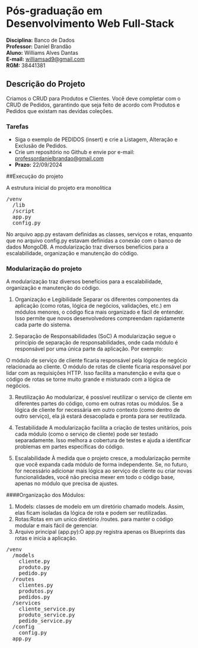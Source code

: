 # Pós-graduação em Desenvolvimento Web Full-Stack

**Disciplina:** Banco de Dados  
**Professor:** Daniel Brandão  
**Aluno:** Williams Alves Dantas  
**E-mail:** williamsad9@gmail.com  
**RGM:** 38441381  

## Descrição do Projeto

Criamos o CRUD para Produtos e Clientes. Você deve completar com o CRUD de Pedidos, garantindo que seja feito de acordo com Produtos e Pedidos que existam nas devidas coleções.

### Tarefas

- Siga o exemplo de PEDIDOS (insert) e crie a Listagem, Alteração e Exclusão de Pedidos.
- Crie um repositório no Github e envie por e-mail: [professordanielbrandao@gmail.com](mailto:professordanielbrandao@gmail.com)
- **Prazo:** 22/09/2024

##Execução do projeto
<p>A estrutura inicial do projeto era monolitica</p>
<pre>
/venv
  /lib
  /script
  app.py
  config.py
</pre>
<p>No arquivo app.py estavam definidas as classes, serviços e rotas, enquanto que no arquivo config.py estavam definidas a conexão com o banco de dados MongoDB. A modularização traz diversos benefícios para a escalabilidade, organização e manutenção do código. </p>



  
### Modularização do projeto
<p>  A modularização traz diversos benefícios para a escalabilidade, organização e manutenção do código.

1. Organização e Legibilidade
Separar os diferentes componentes da aplicação (como rotas, lógica de negócios, validações, etc.) em módulos menores, o código fica mais organizado e fácil de entender. Isso permite que novos desenvolvedores compreendam rapidamente cada parte do sistema.

2. Separação de Responsabilidades (SoC)
A modularização segue o princípio de separação de responsabilidades, onde cada módulo é responsável por uma única parte da aplicação. Por exemplo:

O módulo de serviço de cliente ficaria responsável pela lógica de negócio relacionada ao cliente.
O módulo de rotas de cliente ficaria responsável por lidar com as requisições HTTP.
Isso facilita a manutenção e evita que o código de rotas se torne muito grande e misturado com a lógica de negócios.

3. Reutilização
Ao modularizar, é possível reutilizar o serviço de cliente em diferentes partes do código, como em outras rotas ou módulos. Se a lógica de cliente for necessária em outro contexto (como dentro de outro serviço), ela já estará desacoplada e pronta para ser reutilizada.

4. Testabilidade
A modularização facilita a criação de testes unitários, pois cada módulo (como o serviço de cliente) pode ser testado separadamente. Isso melhora a cobertura de testes e ajuda a identificar problemas em partes específicas do código.

5. Escalabilidade
À medida que o projeto cresce, a modularização permite que você expanda cada módulo de forma independente. Se, no futuro, for necessário adicionar mais lógica ao serviço de cliente ou criar novas funcionalidades, você não precisa mexer em todo o código base, apenas no módulo que precisa de ajustes.</p>

####Organização dos Módulos:
1. Models: classes de modelo em um diretório chamado models. Assim, elas ficam isoladas da lógica de rota e podem ser reutilizadas.
2. Rotas:Rotas em um unico diretório /routes. para manter o código modular e mais fácil de gerenciar. 
3. Arquivo principal (app.py):O app.py registra apenas os Blueprints das rotas e inicia a aplicação.
   
<pre>
/venv
  /models
    cliente.py
    produto.py
    pedido.py
  /routes
    clientes.py
    produtos.py
    pedidos.py
  /services
    cliente_service.py
    produto_service.py
    pedido_service.py
  /config
    config.py
  app.py
</pre>




